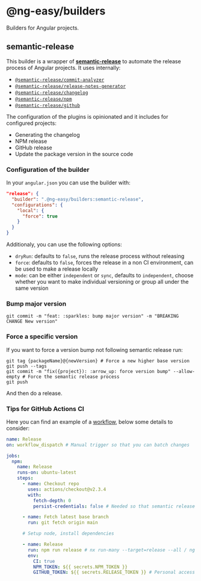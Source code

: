 # @ng-easy/builders

Builders for Angular projects.

## semantic-release

This builder is a wrapper of [**semantic-release**](https://github.com/semantic-release/semantic-release) to automate the release process of Angular projects. It uses internally:

- [`@semantic-release/commit-analyzer`](https://www.npmjs.com/package/@semantic-release/commit-analyzer)
- [`@semantic-release/release-notes-generator`](https://www.npmjs.com/package/@semantic-release/release-notes-generator)
- [`@semantic-release/changelog`](https://www.npmjs.com/package/@semantic-release/changelog)
- [`@semantic-release/npm`](https://www.npmjs.com/package/@semantic-release/npm)
- [`@semantic-release/github`](https://www.npmjs.com/package/@semantic-release/github)

The configuration of the plugins is opinionated and it includes for configured projects:

- Generating the changelog
- NPM release
- GitHub release
- Update the package version in the source code

### Configuration of the builder

In your `angular.json` you can use the builder with:

```json
"release": {
  "builder": ".@ng-easy/builders:semantic-release",
  "configurations": {
    "local": {
      "force": true
    }
  }
}
```

Additionaly, you can use the following options:

- `dryRun`: defaults to `false`, runs the release process without releasing
- `force`: defaults to `false`, forces the release in a non CI environment, can be used to make a release locally
- `mode`: can be either `independent` or `sync`, defaults to `independent`, choose whether you want to make individual versioning or group all under the same version

### Bump major version

```shell
git commit -m "feat: :sparkles: bump major version" -m "BREAKING CHANGE New version"
```

### Force a specific version

If you want to force a version bump not following semantic release run:

```shell
git tag {packageName}@{newVersion} # Force a new higher base version
git push --tags
git commit -m "fix({project}): :arrow_up: force version bump" --allow-empty # Force the semantic release process
git push
```

And then do a release.

### Tips for GitHub Actions CI

Here you can find an example of a [workflow](https://github.com/ng-easy/platform/blob/main/.github/workflows/release.yml), below some details to consider:

```yml
name: Release
on: workflow_dispatch # Manual trigger so that you can batch changes

jobs:
  npm:
    name: Release
    runs-on: ubuntu-latest
    steps:
      - name: Checkout repo
        uses: actions/checkout@v2.3.4
        with:
          fetch-depth: 0
          persist-credentials: false # Needed so that semantic release can use the admin token

      - name: Fetch latest base branch
        run: git fetch origin main

      # Setup node, install dependencies

      - name: Release
        run: npm run release # nx run-many --target=release --all / ng run project:release
        env:
          CI: true
          NPM_TOKEN: ${{ secrets.NPM_TOKEN }}
          GITHUB_TOKEN: ${{ secrets.RELEASE_TOKEN }} # Personal access token with repo permissions
```
